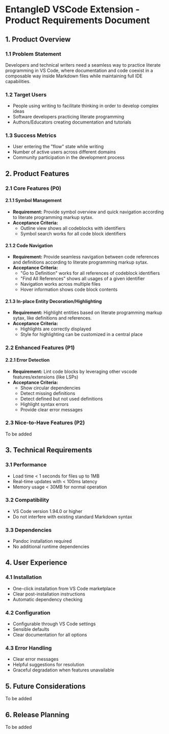 # EntangleD VSCode Extension - Product Requirements Document

## 1. Product Overview

### 1.1 Problem Statement
Developers and technical writers need a seamless way to practice literate programming in VS Code,
where documentation and code coexist in a composable way inside Markdown files
while maintaining full IDE capabilities.

### 1.2 Target Users
- People using writing to facilitate thinking in order to develop complex ideas
- Software developers practicing literate programming
- Authors/Educators creating documentation and tutorials

### 1.3 Success Metrics
- User entering the "flow" state while writing
- Number of active users across different domains
- Community participation in the development process

## 2. Product Features

### 2.1 Core Features (P0)

#### 2.1.1 Symbol Management
- **Requirement:** Provide symbol overview and quick navigation according to literate programming markup sytax.
- **Acceptance Criteria:**
  - Outline view shows all codeblocks with identifiers
  - Symbol search works for all code block identifiers


#### 2.1.2 Code Navigation
- **Requirement:** Provide seamless navigation between code references and definitions according to literate programming markup sytax.
- **Acceptance Criteria:**
  - "Go to Definition" works for all references of codeblock identifiers
  - "Find All References" shows all usages of a given identifier
  - Navigation works across multiple files
  - Hover information shows code block contents

#### 2.1.3 In-place Entity Decoration/Highlighting
- **Requirement:** Highlight entities based on literate programming markup sytax, like definitions and references.
- **Acceptance Criteria:**
  - Highlights are correctly displayed
  - Style for highlighting can be customized in a central place

### 2.2 Enhanced Features (P1)

#### 2.2.1 Error Detection
- **Requirement:** Lint code blocks by leveraging other vscode features/extensions (like LSPs)
- **Acceptance Criteria:**
  - Show circular dependencies
  - Detect missing definitions
  - Detect defined but not used definitions
  - Highlight syntax errors
  - Provide clear error messages

### 2.3 Nice-to-Have Features (P2)

To be added

## 3. Technical Requirements

### 3.1 Performance
- Load time < 1 seconds for files up to 1MB
- Real-time updates with < 100ms latency
- Memory usage < 30MB for normal operation

### 3.2 Compatibility
- VS Code version 1.94.0 or higher
- Do not interfere with existing standard Markdown syntax

### 3.3 Dependencies
- Pandoc installation required
- No additional runtime dependencies

## 4. User Experience

### 4.1 Installation
- One-click installation from VS Code marketplace
- Clear post-installation instructions
- Automatic dependency checking

### 4.2 Configuration
- Configurable through VS Code settings
- Sensible defaults
- Clear documentation for all options

### 4.3 Error Handling
- Clear error messages
- Helpful suggestions for resolution
- Graceful degradation when features unavailable

## 5. Future Considerations

To be added

## 6. Release Planning

To be added